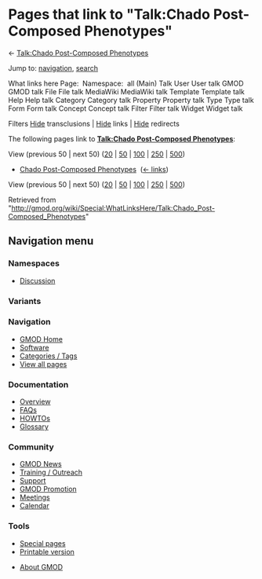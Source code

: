 <div id="mw-page-base" class="noprint">

</div>

<div id="mw-head-base" class="noprint">

</div>

<div id="content" class="mw-body" role="main">

<span id="top"></span>

<div id="mw-js-message" style="display:none;">

</div>



# <span dir="auto">Pages that link to "Talk:Chado Post-Composed Phenotypes"</span>

<div id="bodyContent">

<div id="contentSub">

← [Talk:Chado Post-Composed
Phenotypes](/wiki/Talk:Chado_Post-Composed_Phenotypes "Talk:Chado Post-Composed Phenotypes")

</div>

<div id="jump-to-nav" class="mw-jump">

Jump to: [navigation](#mw-navigation), [search](#p-search)

</div>

<div id="mw-content-text">

What links here Page:  Namespace:  all (Main) Talk User User talk GMOD
GMOD talk File File talk MediaWiki MediaWiki talk Template Template talk
Help Help talk Category Category talk Property Property talk Type Type
talk Form Form talk Concept Concept talk Filter Filter talk Widget
Widget talk

Filters
[Hide](/mediawiki/index.php?title=Special:WhatLinksHere/Talk:Chado_Post-Composed_Phenotypes&hidetrans=1 "Special:WhatLinksHere/Talk:Chado Post-Composed Phenotypes")
transclusions \|
[Hide](/mediawiki/index.php?title=Special:WhatLinksHere/Talk:Chado_Post-Composed_Phenotypes&hidelinks=1 "Special:WhatLinksHere/Talk:Chado Post-Composed Phenotypes")
links \|
[Hide](/mediawiki/index.php?title=Special:WhatLinksHere/Talk:Chado_Post-Composed_Phenotypes&hideredirs=1 "Special:WhatLinksHere/Talk:Chado Post-Composed Phenotypes")
redirects

The following pages link to **[Talk:Chado Post-Composed
Phenotypes](/wiki/Talk:Chado_Post-Composed_Phenotypes "Talk:Chado Post-Composed Phenotypes")**:

View (previous 50 \| next 50)
([20](/mediawiki/index.php?title=Special:WhatLinksHere/Talk:Chado_Post-Composed_Phenotypes&limit=20 "Special:WhatLinksHere/Talk:Chado Post-Composed Phenotypes")
\|
[50](/mediawiki/index.php?title=Special:WhatLinksHere/Talk:Chado_Post-Composed_Phenotypes&limit=50 "Special:WhatLinksHere/Talk:Chado Post-Composed Phenotypes")
\|
[100](/mediawiki/index.php?title=Special:WhatLinksHere/Talk:Chado_Post-Composed_Phenotypes&limit=100 "Special:WhatLinksHere/Talk:Chado Post-Composed Phenotypes")
\|
[250](/mediawiki/index.php?title=Special:WhatLinksHere/Talk:Chado_Post-Composed_Phenotypes&limit=250 "Special:WhatLinksHere/Talk:Chado Post-Composed Phenotypes")
\|
[500](/mediawiki/index.php?title=Special:WhatLinksHere/Talk:Chado_Post-Composed_Phenotypes&limit=500 "Special:WhatLinksHere/Talk:Chado Post-Composed Phenotypes"))

- [Chado Post-Composed
  Phenotypes](/wiki/Chado_Post-Composed_Phenotypes "Chado Post-Composed Phenotypes")
  ‎ <span class="mw-whatlinkshere-tools">([←
  links](/mediawiki/index.php?title=Special:WhatLinksHere&target=Chado+Post-Composed+Phenotypes "Special:WhatLinksHere"))</span>

View (previous 50 \| next 50)
([20](/mediawiki/index.php?title=Special:WhatLinksHere/Talk:Chado_Post-Composed_Phenotypes&limit=20 "Special:WhatLinksHere/Talk:Chado Post-Composed Phenotypes")
\|
[50](/mediawiki/index.php?title=Special:WhatLinksHere/Talk:Chado_Post-Composed_Phenotypes&limit=50 "Special:WhatLinksHere/Talk:Chado Post-Composed Phenotypes")
\|
[100](/mediawiki/index.php?title=Special:WhatLinksHere/Talk:Chado_Post-Composed_Phenotypes&limit=100 "Special:WhatLinksHere/Talk:Chado Post-Composed Phenotypes")
\|
[250](/mediawiki/index.php?title=Special:WhatLinksHere/Talk:Chado_Post-Composed_Phenotypes&limit=250 "Special:WhatLinksHere/Talk:Chado Post-Composed Phenotypes")
\|
[500](/mediawiki/index.php?title=Special:WhatLinksHere/Talk:Chado_Post-Composed_Phenotypes&limit=500 "Special:WhatLinksHere/Talk:Chado Post-Composed Phenotypes"))

</div>

<div class="printfooter">

Retrieved from
"<http://gmod.org/wiki/Special:WhatLinksHere/Talk:Chado_Post-Composed_Phenotypes>"

</div>

<div id="catlinks" class="catlinks catlinks-allhidden">

</div>

<div class="visualClear">

</div>

</div>

</div>

<div id="mw-navigation">

## Navigation menu

<div id="mw-head">



<div id="left-navigation">

<div id="p-namespaces" class="vectorTabs" role="navigation"
aria-labelledby="p-namespaces-label">

### Namespaces


- <span id="ca-talk"><a href="/wiki/Talk:Chado_Post-Composed_Phenotypes" accesskey="t"
  title="Discussion about the content page [t]">Discussion</a></span>

</div>

<div id="p-variants" class="vectorMenu emptyPortlet" role="navigation"
aria-labelledby="p-variants-label">

### 

### Variants[](#)

<div class="menu">

</div>

</div>

</div>





</div>

</div>

</div>

<div id="mw-panel">

<div id="p-logo" role="banner">

<a href="/wiki/Main_Page"
style="background-image: url(http://gmod.org/images/GMOD-cogs.png);"
title="Visit the main page"></a>

</div>

<div id="p-Navigation" class="portal" role="navigation"
aria-labelledby="p-Navigation-label">

### Navigation

<div class="body">

- <span id="n-GMOD-Home">[GMOD Home](/wiki/Main_Page)</span>
- <span id="n-Software">[Software](/wiki/GMOD_Components)</span>
- <span id="n-Categories-.2F-Tags">[Categories /
  Tags](/wiki/Categories)</span>
- <span id="n-View-all-pages">[View all
  pages](/wiki/Special:AllPages)</span>

</div>

</div>

<div id="p-Documentation" class="portal" role="navigation"
aria-labelledby="p-Documentation-label">

### Documentation

<div class="body">

- <span id="n-Overview">[Overview](/wiki/Overview)</span>
- <span id="n-FAQs">[FAQs](/wiki/Category:FAQ)</span>
- <span id="n-HOWTOs">[HOWTOs](/wiki/Category:HOWTO)</span>
- <span id="n-Glossary">[Glossary](/wiki/Glossary)</span>

</div>

</div>

<div id="p-Community" class="portal" role="navigation"
aria-labelledby="p-Community-label">

### Community

<div class="body">

- <span id="n-GMOD-News">[GMOD News](/wiki/GMOD_News)</span>
- <span id="n-Training-.2F-Outreach">[Training /
  Outreach](/wiki/Training_and_Outreach)</span>
- <span id="n-Support">[Support](/wiki/Support)</span>
- <span id="n-GMOD-Promotion">[GMOD
  Promotion](/wiki/GMOD_Promotion)</span>
- <span id="n-Meetings">[Meetings](/wiki/Meetings)</span>
- <span id="n-Calendar">[Calendar](/wiki/Calendar)</span>

</div>

</div>

<div id="p-tb" class="portal" role="navigation"
aria-labelledby="p-tb-label">

### Tools

<div class="body">

- <span id="t-specialpages"><a href="/wiki/Special:SpecialPages" accesskey="q"
  title="A list of all special pages [q]">Special pages</a></span>
- <span id="t-print"><a
  href="/mediawiki/index.php?title=Special:WhatLinksHere/Talk:Chado_Post-Composed_Phenotypes&amp;printable=yes"
  rel="alternate" accesskey="p"
  title="Printable version of this page [p]">Printable version</a></span>

</div>

</div>

</div>

</div>

<div id="footer" role="contentinfo">

- <span id="footer-places-about">[About
  GMOD](/wiki/GMOD:About "GMOD:About")</span>

<!-- -->






</div>
